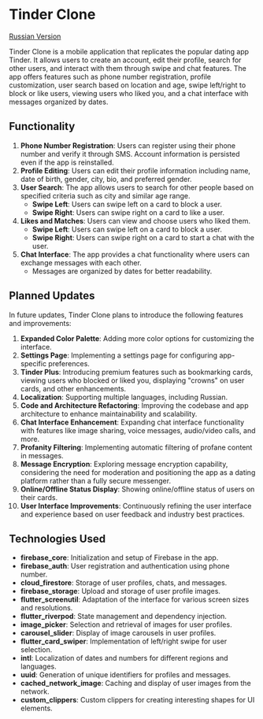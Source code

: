# Tinder Clone

[Russian Version](https://github.com/LevPrav999/tinder_clone/README_RUS.md)

Tinder Clone is a mobile application that replicates the popular dating app Tinder. It allows users to create an account, edit their profile, search for other users, and interact with them through swipe and chat features. The app offers features such as phone number registration, profile customization, user search based on location and age, swipe left/right to block or like users, viewing users who liked you, and a chat interface with messages organized by dates.

## Functionality

1. **Phone Number Registration**: Users can register using their phone number and verify it through SMS. Account information is persisted even if the app is reinstalled.
2. **Profile Editing**: Users can edit their profile information including name, date of birth, gender, city, bio, and preferred gender.
3. **User Search**: The app allows users to search for other people based on specified criteria such as city and similar age range.
   - **Swipe Left**: Users can swipe left on a card to block a user.
   - **Swipe Right**: Users can swipe right on a card to like a user.
4. **Likes and Matches**: Users can view and choose users who liked them.
   - **Swipe Left**: Users can swipe left on a card to block a user.
   - **Swipe Right**: Users can swipe right on a card to start a chat with the user.
5. **Chat Interface**: The app provides a chat functionality where users can exchange messages with each other.
   - Messages are organized by dates for better readability.

## Planned Updates

In future updates, Tinder Clone plans to introduce the following features and improvements:

1. **Expanded Color Palette**: Adding more color options for customizing the interface.
2. **Settings Page**: Implementing a settings page for configuring app-specific preferences.
3. **Tinder Plus**: Introducing premium features such as bookmarking cards, viewing users who blocked or liked you, displaying "crowns" on user cards, and other enhancements.
4. **Localization**: Supporting multiple languages, including Russian.
5. **Code and Architecture Refactoring**: Improving the codebase and app architecture to enhance maintainability and scalability.
6. **Chat Interface Enhancement**: Expanding chat interface functionality with features like image sharing, voice messages, audio/video calls, and more.
7. **Profanity Filtering**: Implementing automatic filtering of profane content in messages.
8. **Message Encryption**: Exploring message encryption capability, considering the need for moderation and positioning the app as a dating platform rather than a fully secure messenger.
9. **Online/Offline Status Display**: Showing online/offline status of users on their cards.
10. **User Interface Improvements**: Continuously refining the user interface and experience based on user feedback and industry best practices.

## Technologies Used

- **firebase_core**: Initialization and setup of Firebase in the app.
- **firebase_auth**: User registration and authentication using phone number.
- **cloud_firestore**: Storage of user profiles, chats, and messages.
- **firebase_storage**: Upload and storage of user profile images.
- **flutter_screenutil**: Adaptation of the interface for various screen sizes and resolutions.
- **flutter_riverpod**: State management and dependency injection.
- **image_picker**: Selection and retrieval of images for user profiles.
- **carousel_slider**: Display of image carousels in user profiles.
- **flutter_card_swiper**: Implementation of left/right swipe for user selection.
- **intl**: Localization of dates and numbers for different regions and languages.
- **uuid**: Generation of unique identifiers for profiles and messages.
- **cached_network_image**: Caching and display of user images from the network.
- **custom_clippers**: Custom clippers for creating interesting shapes for UI elements.
